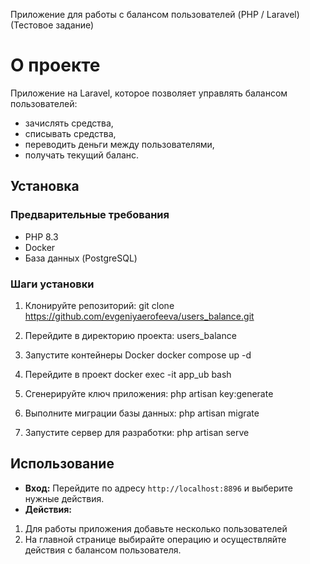 
Приложение для работы с балансом пользователей (PHP / Laravel)
(Тестовое задание)

# О проекте
Приложение на Laravel, которое позволяет управлять балансом пользователей:
*   зачислять средства,
*   списывать средства,
*   переводить деньги между пользователями,
*   получать текущий баланс.

## Установка

### Предварительные требования

*   PHP 8.3
*   Docker
*   База данных (PostgreSQL)

### Шаги установки

1.  Клонируйте репозиторий:
    git clone https://github.com/evgeniyaerofeeva/users_balance.git

2.  Перейдите в директорию проекта:
    users_balance

3.  Запустите контейнеры Docker
    docker compose up -d

4.  Перейдите в проект
    docker exec -it app_ub bash

6.  Сгенерируйте ключ приложения:
    php artisan key:generate

8.  Выполните миграции базы данных:
    php artisan migrate

10. Запустите сервер для разработки:
    php artisan serve

## Использование

*   **Вход:** Перейдите по адресу `http://localhost:8896` и выберите нужные действия.
*   **Действия:**
1. Для работы приложения добавьте несколько пользователей
2. На главной странице выбирайте операцию и осуществляйте действия с балансом пользователя.

